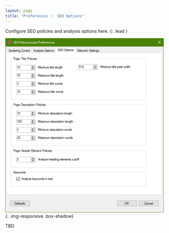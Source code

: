 ```yaml
---
layout: page
title: "Preferences :: SEO Options"
---
```


Configure SEO policies and analysis options here.
{: .lead }

![SEO Macroscope spidering control preferences](../../images/preferences-seo-options.png){: .img-responsive .box-shadow}

TBD
